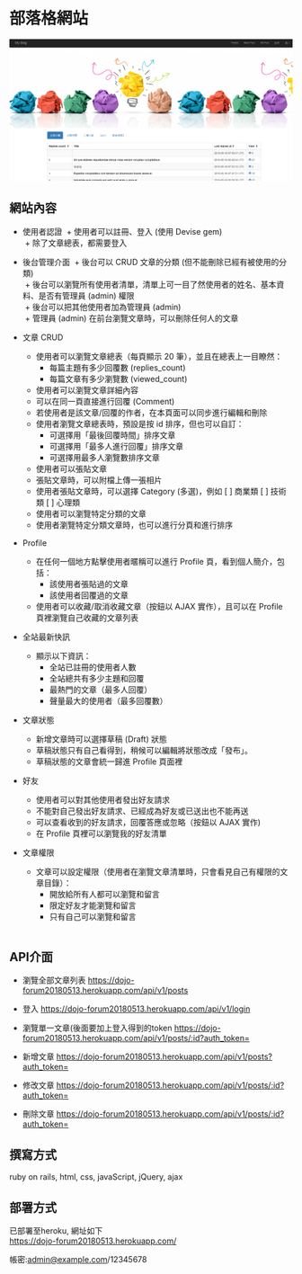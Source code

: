 # 部落格網站
![image](https://github.com/iceland101113/dojo_forum/blob/master/%E5%9C%96%E7%89%871.png)  

## 網站內容            
* 使用者認證
  + 使用者可以註冊、登入 (使用 Devise gem)  
  + 除了文章總表，都需要登入  

* 後台管理介面
  + 後台可以 CRUD 文章的分類 (但不能刪除已經有被使用的分類)  
  + 後台可以瀏覽所有使用者清單，清單上可一目了然使用者的姓名、基本資料、是否有管理員 (admin) 權限  
  + 後台可以把其他使用者加為管理員 (admin)  
  + 管理員 (admin) 在前台瀏覽文章時，可以刪除任何人的文章  

* 文章 CRUD  
  + 使用者可以瀏覽文章總表（每頁顯示 20 筆），並且在總表上一目瞭然：   
    - 每篇主題有多少回覆數 (replies_count) 
    - 每篇文章有多少瀏覽數 (viewed_count)  
  + 使用者可以瀏覽文章詳細內容 
  + 可以在同一頁直接進行回覆 (Comment)
  + 若使用者是該文章/回覆的作者，在本頁面可以同步進行編輯和刪除 
  + 使用者瀏覽文章總表時，預設是按 id 排序，但也可以自訂： 
    - 可選擇用「最後回覆時間」排序文章 
    - 可選擇用「最多人進行回覆」排序文章 
    - 可選擇用最多人瀏覽數排序文章 
  + 使用者可以張貼文章 
  + 張貼文章時，可以附檔上傳一張相片 
  + 使用者張貼文章時，可以選擇 Category (多選)，例如 [ ] 商業類 [ ] 技術類 [ ] 心理類 
  + 使用者可以瀏覽特定分類的文章 
  + 使用者瀏覽特定分類文章時，也可以進行分頁和進行排序 
  
* Profile 
  + 在任何一個地方點擊使用者暱稱可以進行 Profile 頁，看到個人簡介，包括： 
    - 該使用者張貼過的文章 
    - 該使用者回覆過的文章  
  + 使用者可以收藏/取消收藏文章（按鈕以 AJAX 實作），且可以在 Profile 頁裡瀏覽自己收藏的文章列表  

* 全站最新快訊 
  + 顯示以下資訊： 
    - 全站已註冊的使用者人數 
    - 全站總共有多少主題和回覆 
    - 最熱門的文章（最多人回覆） 
    - 聲量最大的使用者（最多回覆數）  

* 文章狀態
  + 新增文章時可以選擇草稿 (Draft) 狀態 
  + 草稿狀態只有自己看得到，稍候可以編輯將狀態改成「發布」。 
  + 草稿狀態的文章會統一歸進 Profile 頁面裡 

* 好友
  + 使用者可以對其他使用者發出好友請求 
  + 不能對自己發出好友請求、已經成為好友或已送出也不能再送 
  + 可以查看收到的好友請求，回覆答應或忽略（按鈕以 AJAX 實作) 
  + 在 Profile 頁裡可以瀏覽我的好友清單 

* 文章權限 
  + 文章可以設定權限（使用者在瀏覽文章清單時，只會看見自己有權限的文章目錄）： 
    - 開放給所有人都可以瀏覽和留言 
    - 限定好友才能瀏覽和留言 
    - 只有自己可以瀏覽和留言  
       
## API介面 
+ 瀏覽全部文章列表 
https://dojo-forum20180513.herokuapp.com/api/v1/posts 

+ 登入 
https://dojo-forum20180513.herokuapp.com/api/v1/login 

+ 瀏覽單一文章(後面要加上登入得到的token 
https://dojo-forum20180513.herokuapp.com/api/v1/posts/:id?auth_token= 

+ 新增文章 
https://dojo-forum20180513.herokuapp.com/api/v1/posts?auth_token= 

+ 修改文章 
https://dojo-forum20180513.herokuapp.com/api/v1/posts/:id?auth_token= 

+ 刪除文章 
https://dojo-forum20180513.herokuapp.com/api/v1/posts/:id?auth_token= 


## 撰寫方式  
ruby on rails, html, css, javaScript, jQuery, ajax     

## 部署方式  
已部署至heroku, 網址如下  
https://dojo-forum20180513.herokuapp.com/       

帳密:admin@example.com/12345678
